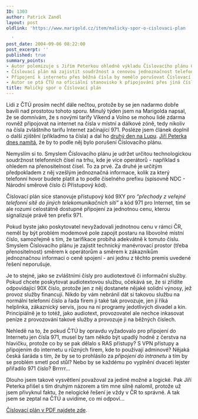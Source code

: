 ```yaml
---
ID: 1303
author: Patrick Zandl
layout: post
oldlink: 'https://www.marigold.cz/item/malicky-spor-o-cislovaci-plan

  '
post_date: 2004-09-06 08:22:00
post_excerpt: ''
published: true
summary_points:
- Autor polemizuje s Jiřím Peterkou ohledně výkladu Číslovacího plánu ČTÚ.
- Číslovací plán má zajistit soudržnost a cenovou jednoznačnost telefonních čísel.
- Připojení k internetu přes běžná čísla by nemělo porušovat Číslovací plán.
- Autor se ptá ČTÚ na oficiální stanovisko k připojování přes jiná čísla než 971.
title: Maličký spor o Číslovací plán
---
```


<p>
Lidi z ČTÚ prosím nechť dále nečtou, protože by se jen nadarmo dobře bavili nad prostotou tohoto sporu. Minulý týden jsem na Marigolda napsal, že se domnívám, že s novými tarify Víkend a Volno se mohou lidé zdarma rovněž připojovat na internet na čísla v místní a dálkové zóně, tedy nikoliv na čísla zvláštního tarifu Internet začínající 971. Posléze jsem článek doplnil o další zjištění (příkladmo ta čísla) a dal ho <a href="http://www.lupa.cz/clanek.php3?show=3614">druhý den na Lupu</a>. <a href="http://www.lupa.cz/clanek.php3?show=3617">Jiří Peterka dnes namítá</a>, že by to podle něj bylo porušení Číslovacího plánu. </p>

<p>
Nemyslím si to. Smyslem Číslovacího plánu je udržet určitou technologickou soudržnost telefonních čísel na trhu, kde je více operátorů - například s ohledem na přenositelnost čísel. To za prvé. Za druhé je určitým předpokladem z něj vzešlým jednoznačná informace, kolik za který telefonní hovor budete platit a to podle číselného prefixu (spisovně NDC - Národní směrové číslo či Přístupový kód). </p>

<p>
Číslovací plán sice stanovuje přístupový kód 9XY pro <i>&#8220;přechody z veřejné telefonní sítě do jiných telekomunikačních sítí&#8221;</i> a kód 971 pro Internet, tím se ale rozumí celostátně dostupné připojení za jednotnou cenu, kterou signalizuje právě ten prefix 971. </p>

<p>
Pokud byste jako poskytovatel nevyžadovali jednotnou cenu v rámci ČR, neměl by být problém modemové pole zapojit postaru na libovolné místní číslo, samozřejmě s tím, že tarifikace probíhá adekvátně k tomuto číslu. Smyslem Číslovacího plánu je zajistit technický manévrovací prostor (třeba přenositelnost) směrem k operátorům a směrem k zákazníkům jednoznačnou informaci o ceně spojení - ani jednu z těchto premis uvedené řešení neporušuje.</p>

<p>
Je to stejné, jako se zvláštními čísly pro audiotextové či informační služby. Pokud chcete poskytovat audiotextovou službu, očekává se, že si zřídíte odpovídající 90X číslo, protože jen z něj dostanete nějaké solidní výnosy, jež provoz služby financují. Nikdo by vám nebránil dát si takovou službu na normální telefonní číslo a řada firem ji také tak provozuje, jen jí říká helplinka, zákaznický servis, jsou na ní programy jedotlivých divadel a kin. Principiálně je to totéž, jako audiotext, provozovatel ale nechce inkasovat peníze z provozování takové služby a provozuje ji na běžných číslech. </p>

<p>
Nehledě na to, že pokud ČTÚ by opravdu vyžadovalo pro připojení do Internetu jen čísla 971, musel by tam někdo být upadlý hodně z čerstva na hlavičku, protože co by se pak dělalo s RAS přístupy? S VPN přístupy a připojením do internetu u různých firem, kde to používají adminové? Nějaká česká šaráda s tím, že by se to prohlásilo za <i>připojení do intranetu</i> a tím by se problém smetl pod stůl? Nebo by se každému po vyplnění dvaceti lejster přiřadilo 971 číslo? Brrrrr&#8230;</p>

<p>
Dlouho jsem takové vysvětlení považoval za jediné možné a logické. Pak Jiří Peterka přišel s tím druhým názorem a tím mne silně nalomil, protože už jsem přivyknul faktu, že nelogické řešení je vždy v ČR to správné. A tak jsem se zeptal na ČTÚ a uvidíme, co mi odpoví&#8230; </p>

<p>
<a href="http://www.ctu.cz/doc.php?iDoc=139">Číslovací plán v PDF najdete zde</a>.
</p>